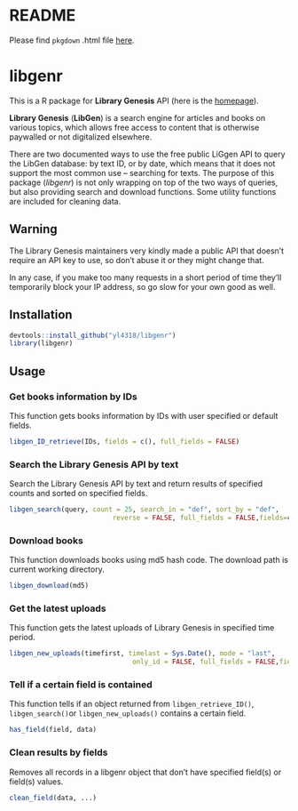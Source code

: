 README
================

Please find `pkgdown` .html file
[here](https://github.com/QMSS-G5072-2019/Yang_Liu/blob/master/FinalProject/libgenr/docs/index.html).

# libgenr

This is a R package for **Library Genesis** API (here is the
[homepage](https://forum.mhut.org/viewtopic.php?f=17&t=6874 "LibGen API")).

**Library Genesis** (**LibGen**) is a search engine for articles and
books on various topics, which allows free access to content that is
otherwise paywalled or not digitalized elsewhere.

There are two documented ways to use the free public LiGgen API to query
the LibGen database: by text ID, or by date, which means that it does
not support the most common use – searching for texts. The purpose of
this package (*libgenr*) is not only wrapping on top of the two ways of
queries, but also providing search and download functions. Some utility
functions are included for cleaning data.

## Warning

The Library Genesis maintainers very kindly made a public API that
doesn’t require an API key to use, so don’t abuse it or they might
change that.

In any case, if you make too many requests in a short period of time
they’ll temporarily block your IP address, so go slow for your own good
as well.

## Installation

``` r
devtools::install_github("yl4318/libgenr")
library(libgenr)
```

## Usage

### Get books information by IDs

This function gets books information by IDs with user specified or
default fields.

``` r
libgen_ID_retrieve(IDs, fields = c(), full_fields = FALSE)
```

### Search the Library Genesis API by text

Search the Library Genesis API by text and return results of specified
counts and sorted on specified fields.

``` r
libgen_search(query, count = 25, search_in = "def", sort_by = "def",
                          reverse = FALSE, full_fields = FALSE,fields=c())
```

### Download books

This function downloads books using md5 hash code. The download path is
current working directory.

``` r
libgen_download(md5)
```

### Get the latest uploads

This function gets the latest uploads of Library Genesis in specified
time period.

``` r
libgen_new_uploads(timefirst, timelast = Sys.Date(), mode = "last",
                               only_id = FALSE, full_fields = FALSE,fields=c(),count = 1000, first = 1)
```

### Tell if a certain field is contained

This function tells if an object returned from `libgen_retrieve_ID()`,
`libgen_search()`or `libgen_new_uploads()` contains a certain field.

``` r
has_field(field, data)
```

### Clean results by fields

Removes all records in a libgenr object that don’t have specified
field(s) or field(s) values.

``` r
clean_field(data, ...)
```
